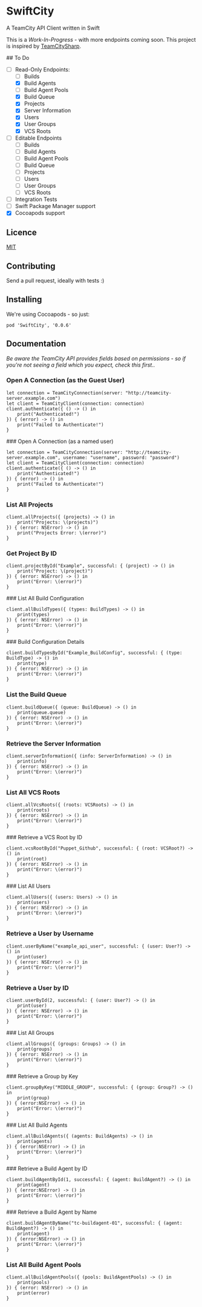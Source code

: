 # SwiftCity
A TeamCity API Client written in Swift

This is a _Work-In-Progress_ - with more endpoints coming soon.
This project is inspired by [TeamCitySharp](https://github.com/stack72/teamcitysharp).

## To Do
- [ ] Read-Only Endpoints:
  - [ ] Builds
  - [x] Build Agents
  - [ ] Build Agent Pools
  - [x] Build Queue
  - [x] Projects
  - [x] Server Information
  - [x] Users
  - [x] User Groups
  - [x] VCS Roots
- [ ] Editable Endpoints
  - [ ] Builds
  - [ ] Build Agents
  - [ ] Build Agent Pools
  - [ ] Build Queue
  - [ ] Projects
  - [ ] Users
  - [ ] User Groups
  - [ ] VCS Roots
- [ ] Integration Tests
- [ ] Swift Package Manager support
- [x] Cocoapods support

## Licence
[MIT](http://tombuildsstuff.mit-license.org)

## Contributing
Send a pull request, ideally with tests :)

## Installing
We're using Cocoapods - so just:
```
pod 'SwiftCity', '0.0.6'
```

## Documentation
_Be aware the TeamCity API provides fields based on permissions - so if you're not seeing a field which you expect, check this first.._

### Open A Connection (as the Guest User)
```
let connection = TeamCityConnection(server: "http://teamcity-server.example.com")
let client = TeamCityClient(connection: connection)
client.authenticate({ () -> () in
    print("Authenticated!")
}) { (error) -> () in
    print("Failed to Authenticate!")
}
```

### Open A Connection (as a named user)
```
let connection = TeamCityConnection(server: "http://teamcity-server.example.com", username: "username", password: "password")
let client = TeamCityClient(connection: connection)
client.authenticate({ () -> () in
    print("Authenticated!")
}) { (error) -> () in
    print("Failed to Authenticate!")
}
```

### List All Projects
```
client.allProjects({ (projects) -> () in
    print("Projects: \(projects)")
}) { (error: NSError) -> () in
    print("Projects Error: \(error)")
}
```

### Get Project By ID
```
client.projectById("Example", successful: { (project) -> () in
    print("Project: \(project)")
}) { (error: NSError) -> () in
    print("Error: \(error)")
}
```

### List All Build Configuration
```
client.allBuildTypes({ (types: BuildTypes) -> () in
    print(types)
}) { (error: NSError) -> () in
    print("Error: \(error)")
}
```

### Build Configuration Details
```
client.buildTypesById("Example_BuildConfig", successful: { (type: BuildType) -> () in
    print(type)
}) { (error: NSError) -> () in
    print("Error: \(error)")
}
```

### List the Build Queue
```
client.buildQueue({ (queue: BuildQueue) -> () in
    print(queue.queue)
}) { (error: NSError) -> () in
    print("Error: \(error)")
}
```

### Retrieve the Server Information
```
client.serverInformation({ (info: ServerInformation) -> () in
    print(info)
}) { (error: NSError) -> () in
    print("Error: \(error)")
}
```

### List All VCS Roots
```
client.allVcsRoots({ (roots: VCSRoots) -> () in
    print(roots)
}) { (error: NSError) -> () in
    print("Error: \(error)")
}
```

### Retrieve a VCS Root by ID
```
client.vcsRootById("Puppet_Github", successful: { (root: VCSRoot?) -> () in
    print(root)
}) { (error: NSError) -> () in
    print("Error: \(error)")
}
```

### List All Users
```
client.allUsers({ (users: Users) -> () in
    print(users)
}) { (error: NSError) -> () in
    print("Error: \(error)")
}
```

### Retrieve a User by Username
```
client.userByName("example_api_user", successful: { (user: User?) -> () in
    print(user)
}) { (error: NSError) -> () in
    print("Error: \(error)")
}
```

### Retrieve a User by ID
```
client.userById(2, successful: { (user: User?) -> () in
    print(user)
}) { (error: NSError) -> () in
    print("Error: \(error)")
}
```

### List All Groups
```
client.allGroups({ (groups: Groups) -> () in
    print(groups)
}) { (error: NSError) -> () in
    print("Error: \(error)")
}
```

### Retrieve a Group by Key
```
client.groupByKey("MIDDLE_GROUP", successful: { (group: Group?) -> () in
    print(group)
}) { (error:NSError) -> () in
    print("Error: \(error)")
}
```

### List All Build Agents
```
client.allBuildAgents({ (agents: BuildAgents) -> () in
    print(agents)
}) { (error:NSError) -> () in
    print("Error: \(error)")
}
```

### Retrieve a Build Agent by ID
```
client.buildAgentById(1, successful: { (agent: BuildAgent?) -> () in
    print(agent)
}) { (error:NSError) -> () in
    print("Error: \(error)")
}
```

### Retrieve a Build Agent by Name
```
client.buildAgentByName("tc-buildagent-01", successful: { (agent: BuildAgent?) -> () in
    print(agent)
}) { (error:NSError) -> () in
    print("Error: \(error)")
}
```

### List All Build Agent Pools
```
client.allBuildAgentPools({ (pools: BuildAgentPools) -> () in
    print(pools)
}) { (error: NSError) -> () in
    print(error)
}
```
